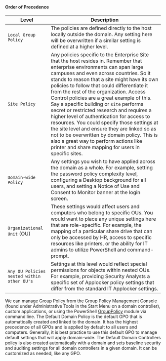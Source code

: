 
#### Order of Precedence

|**Level**|**Description**|
|---|---|
|`Local Group Policy`|The policies are defined directly to the host locally outside the domain. Any setting here will be overwritten if a similar setting is defined at a higher level.|
|`Site Policy`|Any policies specific to the Enterprise Site that the host resides in. Remember that enterprise environments can span large campuses and even across countries. So it stands to reason that a site might have its own policies to follow that could differentiate it from the rest of the organization. Access Control policies are a great example of this. Say a specific building or `site` performs secret or restricted research and requires a higher level of authentication for access to resources. You could specify those settings at the site level and ensure they are linked so as not to be overwritten by domain policy. This is also a great way to perform actions like printer and share mapping for users in specific sites.|
|`Domain-wide Policy`|Any settings you wish to have applied across the domain as a whole. For example, setting the password policy complexity level, configuring a Desktop background for all users, and setting a Notice of Use and Consent to Monitor banner at the login screen.|
|`Organizational Unit` (OU)|These settings would affect users and computers who belong to specific OUs. You would want to place any unique settings here that are role-specific. For example, the mapping of a particular share drive that can only be accessed by HR, access to specific resources like printers, or the ability for IT admins to utilize PowerShell and command-prompt.|
|`Any OU Policies nested within other OU's`|Settings at this level would reflect special permissions for objects within nested OUs. For example, providing Security Analysts a specific set of Applocker policy settings that differ from the standard IT Applocker settings.|

We can manage Group Policy from the Group Policy Management Console (found under Administrative Tools in the Start Menu on a domain controller), custom applications, or using the PowerShell [GroupPolicy](https://docs.microsoft.com/en-us/powershell/module/grouppolicy/?view=windowsserver2022-ps) module via command line. The Default Domain Policy is the default GPO that is automatically created and linked to the domain. It has the highest precedence of all GPOs and is applied by default to all users and computers. Generally, it is best practice to use this default GPO to manage default settings that will apply domain-wide. The Default Domain Controllers policy is also created automatically with a domain and sets baseline security and auditing settings for all domain controllers in a given domain. It can be customized as needed, like any GPO.

